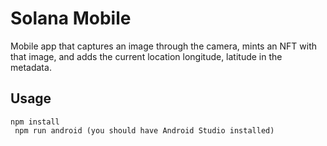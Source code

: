 # Solana Mobile
Mobile app that captures an image through the camera, mints an NFT with that image, and adds the current location longitude, latitude in the metadata.

## Usage
``` npm install ```  
``` npm run android (you should have Android Studio installed)```
